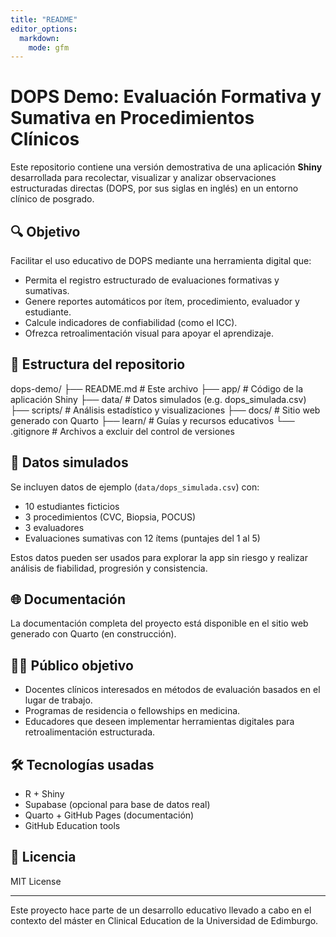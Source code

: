 ```yaml
---
title: "README"
editor_options:
  markdown:
    mode: gfm
---
```


# DOPS Demo: Evaluación Formativa y Sumativa en Procedimientos Clínicos

Este repositorio contiene una versión demostrativa de una aplicación **Shiny** desarrollada para recolectar, visualizar y analizar observaciones estructuradas directas (DOPS, por sus siglas en inglés) en un entorno clínico de posgrado.

## 🔍 Objetivo

Facilitar el uso educativo de DOPS mediante una herramienta digital que:

- Permita el registro estructurado de evaluaciones formativas y sumativas.
- Genere reportes automáticos por ítem, procedimiento, evaluador y estudiante.
- Calcule indicadores de confiabilidad (como el ICC).
- Ofrezca retroalimentación visual para apoyar el aprendizaje.

## 📁 Estructura del repositorio
  
dops-demo/
  ├── README.md            # Este archivo
  ├── app/                 # Código de la aplicación Shiny
  ├── data/                # Datos simulados (e.g. dops_simulada.csv)
  ├── scripts/             # Análisis estadístico y visualizaciones
  ├── docs/                # Sitio web generado con Quarto
  ├── learn/               # Guías y recursos educativos
  └── .gitignore           # Archivos a excluir del control de versiones
  

## 🧪 Datos simulados

Se incluyen datos de ejemplo (`data/dops_simulada.csv`) con:

- 10 estudiantes ficticios
- 3 procedimientos (CVC, Biopsia, POCUS)
- 3 evaluadores
- Evaluaciones sumativas con 12 ítems (puntajes del 1 al 5)

Estos datos pueden ser usados para explorar la app sin riesgo y realizar análisis de fiabilidad, progresión y consistencia.

## 🌐 Documentación

La documentación completa del proyecto está disponible en el sitio web generado con Quarto (en construcción).

## 👨‍🏫 Público objetivo

- Docentes clínicos interesados en métodos de evaluación basados en el lugar de trabajo.
- Programas de residencia o fellowships en medicina.
- Educadores que deseen implementar herramientas digitales para retroalimentación estructurada.

## 🛠️ Tecnologías usadas

- R + Shiny
- Supabase (opcional para base de datos real)
- Quarto + GitHub Pages (documentación)
- GitHub Education tools

## 📄 Licencia

MIT License

---

Este proyecto hace parte de un desarrollo educativo llevado a cabo en el contexto del máster en Clinical Education de la Universidad de Edimburgo.